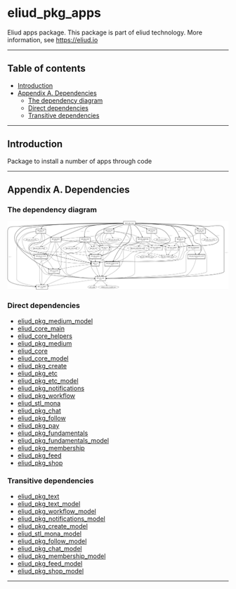 # eliud_pkg_apps

Eliud apps package. 
This package is part of eliud technology. More information, see https://eliud.io

---

## Table of contents

<!-- toc -->

- [Introduction](#introduction)
- [Appendix A. Dependencies](#appendix-a-dependencies)
  * [The dependency diagram](#the-dependency-diagram)
  * [Direct dependencies](#direct-dependencies)
  * [Transitive dependencies](#transitive-dependencies)

<!-- tocstop -->

---

## Introduction

Package to install a number of apps through code

---

## Appendix A. Dependencies

### The dependency diagram

![Dependency diagram](https://github.com/eliudio/eliud_pkg_apps/raw/main/depends.jpg)

<!-- dependencies -->

### Direct dependencies
- [eliud_pkg_medium_model](https://pub.dev/packages/eliud_pkg_medium_model)
- [eliud_core_main](https://pub.dev/packages/eliud_core_main)
- [eliud_core_helpers](https://pub.dev/packages/eliud_core_helpers)
- [eliud_pkg_medium](https://pub.dev/packages/eliud_pkg_medium)
- [eliud_core](https://pub.dev/packages/eliud_core)
- [eliud_core_model](https://pub.dev/packages/eliud_core_model)
- [eliud_pkg_create](https://pub.dev/packages/eliud_pkg_create)
- [eliud_pkg_etc](https://pub.dev/packages/eliud_pkg_etc)
- [eliud_pkg_etc_model](https://pub.dev/packages/eliud_pkg_etc_model)
- [eliud_pkg_notifications](https://pub.dev/packages/eliud_pkg_notifications)
- [eliud_pkg_workflow](https://pub.dev/packages/eliud_pkg_workflow)
- [eliud_stl_mona](https://pub.dev/packages/eliud_stl_mona)
- [eliud_pkg_chat](https://pub.dev/packages/eliud_pkg_chat)
- [eliud_pkg_follow](https://pub.dev/packages/eliud_pkg_follow)
- [eliud_pkg_pay](https://pub.dev/packages/eliud_pkg_pay)
- [eliud_pkg_fundamentals](https://pub.dev/packages/eliud_pkg_fundamentals)
- [eliud_pkg_fundamentals_model](https://pub.dev/packages/eliud_pkg_fundamentals_model)
- [eliud_pkg_membership](https://pub.dev/packages/eliud_pkg_membership)
- [eliud_pkg_feed](https://pub.dev/packages/eliud_pkg_feed)
- [eliud_pkg_shop](https://pub.dev/packages/eliud_pkg_shop)

### Transitive dependencies
- [eliud_pkg_text](https://pub.dev/packages/eliud_pkg_text)
- [eliud_pkg_text_model](https://pub.dev/packages/eliud_pkg_text_model)
- [eliud_pkg_workflow_model](https://pub.dev/packages/eliud_pkg_workflow_model)
- [eliud_pkg_notifications_model](https://pub.dev/packages/eliud_pkg_notifications_model)
- [eliud_pkg_create_model](https://pub.dev/packages/eliud_pkg_create_model)
- [eliud_stl_mona_model](https://pub.dev/packages/eliud_stl_mona_model)
- [eliud_pkg_follow_model](https://pub.dev/packages/eliud_pkg_follow_model)
- [eliud_pkg_chat_model](https://pub.dev/packages/eliud_pkg_chat_model)
- [eliud_pkg_membership_model](https://pub.dev/packages/eliud_pkg_membership_model)
- [eliud_pkg_feed_model](https://pub.dev/packages/eliud_pkg_feed_model)
- [eliud_pkg_shop_model](https://pub.dev/packages/eliud_pkg_shop_model)

<!-- dependenciesstop -->

---
